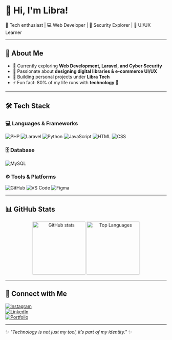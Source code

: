 # 👋 Hi, I'm Libra!  

🎯 Tech enthusiast | 💻 Web Developer | 🔐 Security Explorer | 🎨 UI/UX Learner  

---

## 🚀 About Me
- 🌱 Currently exploring **Web Development, Laravel, and Cyber Security**  
- 🎨 Passionate about **designing digital libraries & e-commerce UI/UX**  
- 🔧 Building personal projects under **Libra Tech**  
- ⚡ Fun fact: 80% of my life runs with **technology** 🤖  

---

## 🛠️ Tech Stack

### 💻 Languages & Frameworks
![PHP](https://img.shields.io/badge/PHP-777BB4?style=for-the-badge&logo=php&logoColor=white)
![Laravel](https://img.shields.io/badge/Laravel-FF2D20?style=for-the-badge&logo=laravel&logoColor=white)
![Python](https://img.shields.io/badge/Python-3776AB?style=for-the-badge&logo=python&logoColor=white)
![JavaScript](https://img.shields.io/badge/JavaScript-323330?style=for-the-badge&logo=javascript&logoColor=F7DF1E)
![HTML](https://img.shields.io/badge/HTML5-E34F26?style=for-the-badge&logo=html5&logoColor=white)
![CSS](https://img.shields.io/badge/CSS3-1572B6?style=for-the-badge&logo=css3&logoColor=white)

### 🗄️ Database
![MySQL](https://img.shields.io/badge/MySQL-005C84?style=for-the-badge&logo=mysql&logoColor=white)

### ⚙️ Tools & Platforms
![GitHub](https://img.shields.io/badge/GitHub-181717?style=for-the-badge&logo=github&logoColor=white)
![VS Code](https://img.shields.io/badge/VSCode-0078D4?style=for-the-badge&logo=visual-studio-code&logoColor=white)
![Figma](https://img.shields.io/badge/Figma-F24E1E?style=for-the-badge&logo=figma&logoColor=white)

---

## 📊 GitHub Stats

<p align="center">
  <img src="https://github-readme-stats.vercel.app/api?username=Libra2694&show_icons=true&theme=tokyonight" alt="GitHub stats" height="165"/>
  <img src="https://github-readme-stats.vercel.app/api/top-langs/?username=Libra2694&layout=compact&theme=tokyonight" alt="Top Languages" height="165"/>
</p>

---

## 🔗 Connect with Me
[![Instagram](https://img.shields.io/badge/Instagram-E4405F?style=for-the-badge&logo=instagram&logoColor=white)](https://instagram.com/)  
[![LinkedIn](https://img.shields.io/badge/LinkedIn-0A66C2?style=for-the-badge&logo=linkedin&logoColor=white)](https://linkedin.com/)  
[![Portfolio](https://img.shields.io/badge/Portfolio-000000?style=for-the-badge&logo=react&logoColor=white)](https://github.com/Libra2694)  

---

✨ *"Technology is not just my tool, it’s part of my identity."* ✨  
